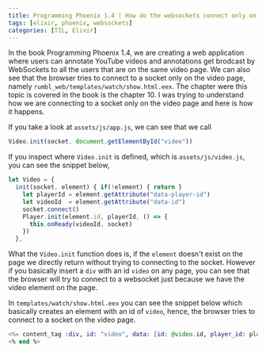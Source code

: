 ```yaml
---
title: Programming Phoenix 1.4 | How do the websockets connect only on the video page
tags: [elixir, phoenix, websockets]
categories: [TIL, Elixir]
---
```


In the book Programming Phoenix 1.4, we are creating a web application where users can annotate YouTube videos and annotations get brodcast by WebSockets to all the users that are on the same video page. We can also see that the browser tries to connect to a socket only on the video page, namely `rumbl_web/templates/watch/show.html.eex`. The chapter were this topic is covered in the book is the chapter 10. I was trying to understand how we are connecting to a socket only on the video page and here is how it happens.

If you take a look at `assets/js/app.js`, we can see that we call
```javascript
Video.init(socket, document.getElementById("video"))
```

If you inspect where `Video.init` is defined, which is `assets/js/video.js`, you can see the snippet below,
```javascript
let Video = {
  init(socket, element) { if(!element) { return }
    let playerId = element.getAttribute("data-player-id")
    let videoId  = element.getAttribute("data-id")
    socket.connect()
    Player.init(element.id, playerId, () => {
      this.onReady(videoId, socket)
    })
  },
```

What the `Video.init` function does is, if the `element` doesn't exist on the page we directly return without trying to connecting to the socket. However if you basically insert a `div` with an id `video` on any page, you can see that the browser will try to connect to a websocket just because we have the video element on the page.

In `templates/watch/show.html.eex` you can see the snippet below which basically creates an element with an id of `video`, hence, the browser tries to connect to a socket on the video page.
```elixir
<%= content_tag :div, id: "video", data: [id: @video.id, player_id: player_id(@video)] do %>
<% end %>
```

